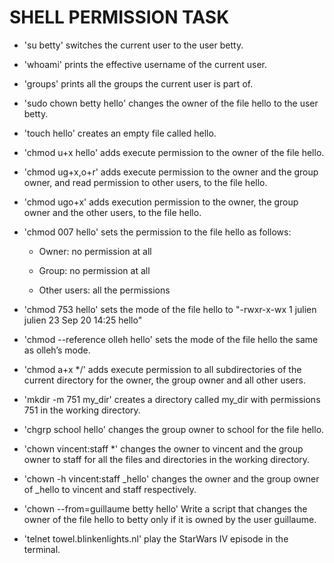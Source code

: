 # SHELL PERMISSION TASK
+ 'su betty' switches the current user to the user betty.

+ 'whoami' prints the effective username of the current user.

+ 'groups' prints all the groups the current user is part of.

+ 'sudo chown betty hello' changes the owner of the file hello to the user betty.

+ 'touch hello'  creates an empty file called hello.

+ 'chmod u+x hello' adds execute permission to the owner of the file hello.

+ 'chmod ug+x,o+r' adds execute permission to the owner and the group owner, and read permission to other users, to the file hello.

+ 'chmod ugo+x'  adds execution permission to the owner, the group owner and the other users, to the file hello.

+ 'chmod 007 hello' sets the permission to the file hello as follows:

    - Owner: no permission at all

    - Group: no permission at all

    - Other users: all the permissions

+ 'chmod 753 hello' sets the mode of the file hello to "-rwxr-x-wx 1 julien julien 23 Sep 20 14:25 hello"

+ 'chmod --reference olleh hello' sets the mode of the file hello the same as olleh’s mode.

+ 'chmod a+x */' adds execute permission to all subdirectories of the current directory for the owner, the group owner and all other users.

+ 'mkdir -m 751 my_dir' creates a directory called my_dir with permissions 751 in the working directory.

+ 'chgrp school hello' changes the group owner to school for the file hello.

+ 'chown vincent:staff *' changes the owner to vincent and the group owner to staff for all the files and directories in the working directory.

+ 'chown -h vincent:staff _hello' changes the owner and the group owner of _hello to vincent and staff respectively.

+ 'chown --from=guillaume betty hello' Write a script that changes the owner of the file hello to betty only if it is owned by the user guillaume.

+ 'telnet towel.blinkenlights.nl' play the StarWars IV episode in the terminal.
